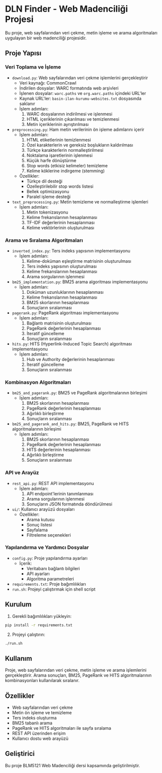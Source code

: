 # DLN Finder - Web Madenciliği Projesi

Bu proje, web sayfalarından veri çekme, metin işleme ve arama algoritmaları uygulayan bir web madenciliği projesidir.

## Proje Yapısı

### Veri Toplama ve İşleme
- `download.py`: Web sayfalarından veri çekme işlemlerini gerçekleştirir
  - Veri kaynağı: CommonCrawl
  - İndirilen dosyalar: WARC formatında web arşivleri
  - İşlenen dosyalar: `warc.paths` ve `org.warc.paths` içindeki URL'ler
  - Kaynak URL'ler: `basin-ilan-kurumu-websites.txt` dosyasında saklanır
  - İşlem adımları:
    1. WARC dosyalarının indirilmesi ve işlenmesi
    2. HTML içeriklerinin çıkarılması ve temizlenmesi
    3. Metin içeriklerinin ayrıştırılması
- `preprocessing.py`: Ham metin verilerinin ön işleme adımlarını içerir
  - İşlem adımları:
    1. HTML etiketlerinin temizlenmesi
    2. Özel karakterlerin ve gereksiz boşlukların kaldırılması
    3. Türkçe karakterlerin normalleştirilmesi
    4. Noktalama işaretlerinin işlenmesi
    5. Küçük harfe dönüştürme
    6. Stop words (etkisiz kelimeler) temizleme
    7. Kelime köklerine indirgeme (stemming)
  - Özellikler:
    - Türkçe dil desteği
    - Özelleştirilebilir stop words listesi
    - Bellek optimizasyonu
    - Paralel işleme desteği
- `text_preprocessing.py`: Metin temizleme ve normalleştirme işlemleri
  - İşlem adımları:
    1. Metin tokenizasyonu
    2. Kelime frekanslarının hesaplanması
    3. TF-IDF değerlerinin hesaplanması
    4. Kelime vektörlerinin oluşturulması

### Arama ve Sıralama Algoritmaları
- `inverted_index.py`: Ters indeks yapısının implementasyonu
  - İşlem adımları:
    1. Kelime-doküman eşleştirme matrisinin oluşturulması
    2. Ters indeks yapısının oluşturulması
    3. Kelime frekanslarının hesaplanması
    4. Arama sorgularının işlenmesi
- `bm25_implementation.py`: BM25 arama algoritması implementasyonu
  - İşlem adımları:
    1. Doküman uzunluklarının hesaplanması
    2. Kelime frekanslarının hesaplanması
    3. BM25 skorlarının hesaplanması
    4. Sonuçların sıralanması
- `pagerank.py`: PageRank algoritması implementasyonu
  - İşlem adımları:
    1. Bağlantı matrisinin oluşturulması
    2. PageRank değerlerinin hesaplanması
    3. İteratif güncelleme
    4. Sonuçların sıralanması
- `hits.py`: HITS (Hyperlink-Induced Topic Search) algoritması implementasyonu
  - İşlem adımları:
    1. Hub ve Authority değerlerinin hesaplanması
    2. İteratif güncelleme
    3. Sonuçların sıralanması

### Kombinasyon Algoritmaları
- `bm25_and_pagerank.py`: BM25 ve PageRank algoritmalarının birleşimi
  - İşlem adımları:
    1. BM25 skorlarının hesaplanması
    2. PageRank değerlerinin hesaplanması
    3. Ağırlıklı birleştirme
    4. Sonuçların sıralanması
- `bm25_and_pagerank_and_hits.py`: BM25, PageRank ve HITS algoritmalarının birleşimi
  - İşlem adımları:
    1. BM25 skorlarının hesaplanması
    2. PageRank değerlerinin hesaplanması
    3. HITS değerlerinin hesaplanması
    4. Ağırlıklı birleştirme
    5. Sonuçların sıralanması

### API ve Arayüz
- `rest_api.py`: REST API implementasyonu
  - İşlem adımları:
    1. API endpoint'lerinin tanımlanması
    2. Arama sorgularının işlenmesi
    3. Sonuçların JSON formatında döndürülmesi
- `ui/`: Kullanıcı arayüzü dosyaları
  - Özellikler:
    - Arama kutusu
    - Sonuç listesi
    - Sayfalama
    - Filtreleme seçenekleri

### Yapılandırma ve Yardımcı Dosyalar
- `config.py`: Proje yapılandırma ayarları
  - İçerik:
    - Veritabanı bağlantı bilgileri
    - API ayarları
    - Algoritma parametreleri
- `requirements.txt`: Proje bağımlılıkları
- `run.sh`: Projeyi çalıştırmak için shell script

## Kurulum

1. Gerekli bağımlılıkları yükleyin:
```bash
pip install -r requirements.txt
```

2. Projeyi çalıştırın:
```bash
./run.sh
```

## Kullanım

Proje, web sayfalarından veri çekme, metin işleme ve arama işlemlerini gerçekleştirir. Arama sonuçları, BM25, PageRank ve HITS algoritmalarının kombinasyonları kullanılarak sıralanır.

## Özellikler

- Web sayfalarından veri çekme
- Metin ön işleme ve temizleme
- Ters indeks oluşturma
- BM25 tabanlı arama
- PageRank ve HITS algoritmaları ile sayfa sıralama
- REST API üzerinden erişim
- Kullanıcı dostu web arayüzü

## Geliştirici

Bu proje BLM5121 Web Madenciliği dersi kapsamında geliştirilmiştir. 
